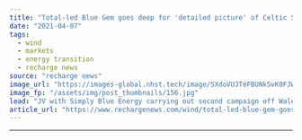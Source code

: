 ```yaml
---
title: "Total-led Blue Gem goes deep for 'detailed picture' of Celtic Sea floating wind site"
date: "2021-04-07"
tags: 
  - wind
  - markets
  - energy transition
  - recharge news
source: "recharge news"
image_url: "https://images-global.nhst.tech/image/SXdoVUJTeFBUNk5vK0FJWkd2VmhIc3IrZXJBYVhYZis2T0tabnBRa29sND0=/nhst/binary/6f27b50fa42411ff28df3fc75163a2f1"
image_fp: "/assets/img/post_thumbnails/156.jpg"
lead: "JV with Simply Blue Energy carrying out second campaign off Wales as plan for 96MW Erebus demonstration array takes shape"
article_url: "https://www.rechargenews.com/wind/total-led-blue-gem-goes-deep-for-detailed-picture-of-celtic-sea-floating-wind-site/2-1-992397"
---
```


---
